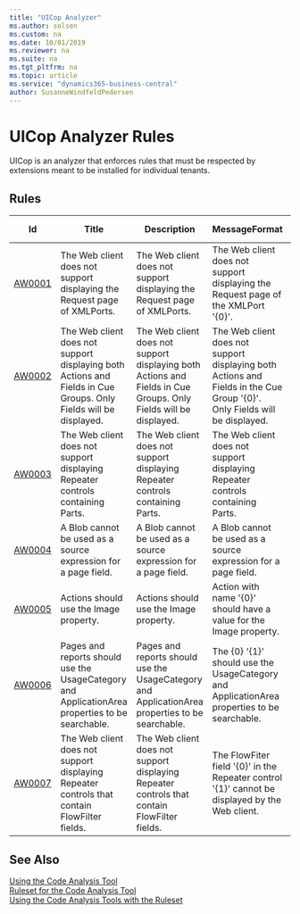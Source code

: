 ```yaml
---
title: "UICop Analyzer"
ms.author: solsen
ms.custom: na
ms.date: 10/01/2019
ms.reviewer: na
ms.suite: na
ms.tgt_pltfrm: na
ms.topic: article
ms.service: "dynamics365-business-central"
author: SusanneWindfeldPedersen
---
```

[//]: # (START>DO_NOT_EDIT)
[//]: # (IMPORTANT:Do not edit any of the content between here and the END>DO_NOT_EDIT.)
[//]: # (Any modifications should be made in the .xml or .resx files in the ModernDev repo.)
# UICop Analyzer Rules
UICop is an analyzer that enforces rules that must be respected by extensions meant to be installed for individual tenants.

## Rules

|Id|Title|Description|MessageFormat|Category|Default Severity|IsEnabledbyDefault|
|--|-----|-----------|-------------|--------|----------------|------------------|
|[AW0001](uicop-aw0001-requestpageofxmlportscannotbedisplayed.md)|The Web client does not support displaying the Request page of XMLPorts.|The Web client does not support displaying the Request page of XMLPorts.|The Web client does not support displaying the Request page of the XMLPort '{0}'.|WebClient|Warning|true|
|[AW0002](uicop-aw0002-cuegroupscannotcontainbothactionsandfields.md)|The Web client does not support displaying both Actions and Fields in Cue Groups. Only Fields will be displayed.|The Web client does not support displaying both Actions and Fields in Cue Groups. Only Fields will be displayed.|The Web client does not support displaying both Actions and Fields in the Cue Group '{0}'. Only Fields will be displayed.|WebClient|Warning|true|
|[AW0003](uicop-aw0003-repeaterwithpartscannotbedisplayed.md)|The Web client does not support displaying Repeater controls containing Parts.|The Web client does not support displaying Repeater controls containing Parts.|The Web client does not support displaying Repeater controls containing Parts.|WebClient|Warning|true|
|[AW0004](uicop-aw0004-blobcannotbeusedonpagefield.md)|A Blob cannot be used as a source expression for a page field.|A Blob cannot be used as a source expression for a page field.|A Blob cannot be used as a source expression for a page field.|WebClient|Warning|true|
|[AW0005](uicop-aw0005-useimageproperty.md)|Actions should use the Image property.|Actions should use the Image property.|Action with name '{0}' should have a value for the Image property.|WebClient|Info|true|
|[AW0006](uicop-aw0006-useusagecategoryproperty.md)|Pages and reports should use the UsageCategory and ApplicationArea properties to be searchable.|Pages and reports should use the UsageCategory and ApplicationArea properties to be searchable.|The {0} '{1}' should use the UsageCategory and ApplicationArea properties to be searchable.|WebClient|Info|true|
|[AW0007](uicop-aw0007-repeaterwithflowfiltercannotbedisplayed.md)|The Web client does not support displaying Repeater controls that contain FlowFilter fields.|The Web client does not support displaying Repeater controls that contain FlowFilter fields.|The FlowFiter field '{0}' in the Repeater control '{1}' cannot be displayed by the Web client.|WebClient|Error|true|

[//]: # (IMPORTANT: END>DO_NOT_EDIT)
## See Also  
[Using the Code Analysis Tool](../devenv-using-code-analysis-tool.md)  
[Ruleset for the Code Analysis Tool](../devenv-rule-set-syntax-for-code-analysis-tools.md)  
[Using the Code Analysis Tools with the Ruleset](../devenv-using-code-analysis-tool-with-rule-set.md)